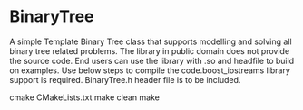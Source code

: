 # BinaryTree

 A simple Template Binary Tree class that supports modelling and solving all binary tree related problems.
 The library in public domain does not provide the source code. End users can use the library with .so and headfile to build on examples.
 Use below steps to compile the code.boost_iostreams library support is required. BinaryTree.h header file is to be included.

 cmake CMakeLists.txt
 make clean
 make

